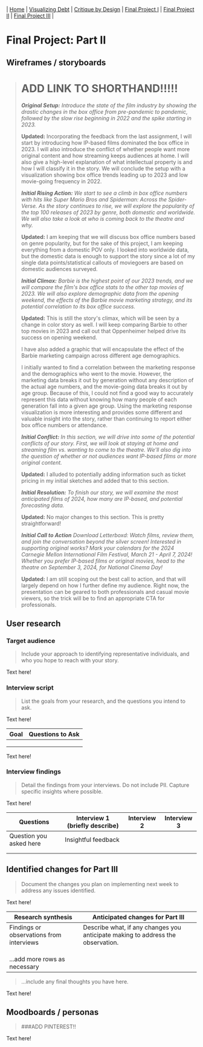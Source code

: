 | [Home](https://kcufford.github.io/portfolio/) | [Visualizing Debt](visualizing-government-debt) | [Critique by Design](critique-by-design) | [Final Project I](final-project-part-one) | [Final Project II](final-project-part-two) | [Final Project III](final-project-part-three) |


# Final Project: Part II

## Wireframes / storyboards
>
> # ADD LINK TO SHORTHAND!!!!!
>
> **_Original Setup:_** *Introduce the state of the film industry by showing the drastic changes in the box office from pre-pandemic to pandemic, followed by the slow rise beginning in 2022 and the spike starting in 2023.*
> 
> **Updated:** Incorporating the feedback from the last assignment, I will start by introducing how IP-based films dominated the box office in 2023. I will also introduce the conflict of whether people want more original content and how streaming keeps audiences at home. I will also give a high-level explanation of what intellectual property is and how I will classify it in the story. We will conclude the setup with a visualization showing box office trends leading up to 2023 and low movie-going frequency in 2022.
> 
> **_Initial Rising Action:_** *We start to see a climb in box office numbers with hits like Super Mario Bros and Spiderman: Across the Spider-Verse. As the story continues to rise, we will explore the popularity of the top 100 releases of 2023 by genre, both domestic and worldwide. We will also take a look at who is coming back to the theatre and why.*
> 
> **Updated:** I am keeping that we will discuss box office numbers based on genre popularity, but for the sake of this project, I am keeping everything from a domestic POV only. I looked into worldwide data, but the domestic data is enough to support the story since a lot of my single data points/statistical callouts of moviegoers are based on domestic audiences surveyed.
> 
> **_Initial Climax:_**  *Barbie is the highest point of our 2023 trends, and we will compare the film's box office stats to the other top movies of 2023. We will also explore demographic data from the opening weekend, the effects of the Barbie movie marketing strategy, and its potential correlation to its box office success.*
> 
> **Updated:**  This is still the story's climax, which will be seen by a change in color story as well. I will keep comparing Barbie to other top movies in 2023 and call out that Oppenheimer helped drive its success on opening weekend.
>
> I have also added a graphic that will encapsulate the effect of the Barbie marketing campaign across different age demographics.
>
> I initially wanted to find a correlation between the marketing response and the demographics who went to the movie. However, the marketing data breaks it out by generation without any description of the actual age numbers, and the movie-going data breaks it out by age group. Because of this, I could not find a good way to accurately represent this data without knowing how many people of each generation fall into a given age group. Using the marketing response visualization is more interesting and provides some different and valuable insight into the story, rather than continuing to report either box office numbers or attendance. 
> 
> **_Initial Conflict:_** *In this section, we will drive into some of the potential conflicts of our story. First, we will look at staying at home and streaming film vs. wanting to come to the theatre. We'll also dig into the question of whether or not audiences want IP-based films or more original content.*
> 
> **Updated:** I alluded to potentially adding information such as ticket pricing in my initial sketches and added that to this section.
>
> **_Initial Resolution:_** *To finish our story, we will examine the most anticipated films of 2024, how many are IP-based, and potential forecasting data.*
> 
> **Updated:** No major changes to this section. This is pretty straightforward!
>
> **_Initial Call to Action_**
> *Download Letterboxd: Watch films, review them, and join the conversation beyond the silver screen!
> Interested in supporting original works? Mark your calendars for the 2024 Carnegie Mellon International Film Festival, March 21 - April 7, 2024!
> Whether you prefer IP-based films or original movies, head to the theatre on September 3, 2024, for National Cinema Day!*
> 
> **Updated:** I am still scoping out the best call to action, and that will largely depend on how I further define my audience. Right now, the presentation can be geared to both professionals and casual movie viewers, so the trick will be to find an appropriate CTA for professionals.

## User research 

### Target audience
> Include your approach to identifying representative individuals, and who you hope to reach with your story. 

Text here!

### Interview script
> List the goals from your research, and the questions you intend to ask. 

Text here!

| Goal | Questions to Ask |
|------|------------------|
|      |                  |
|      |                  |
|      |                  |


Text here!

### Interview findings
> Detail the findings from your interviews.  Do not include PII.  Capture specific insights where possible.

Text here!

| Questions               | Interview 1 (briefly describe) | Interview 2 | Interview 3 |
|-------------------------|--------------------------------|-------------|-------------|
| Question you asked here | Insightful feedback            |             |             |
|                         |                                |             |             |
|                         |                                |             |             |


## Identified changes for Part III
> Document the changes you plan on implementing next week to address any issues identified.  

Text here!

| Research synthesis                       | Anticipated changes for Part III                                                |
|------------------------------------------|---------------------------------------------------------------------------------|
| Findings or observations from interviews | Describe what, if any changes you anticipate making to address the observation. |
|                                          |                                                                                 |
|                                          |                                                                                 |
|                                          |                                                                                 |
| ...add more rows as necessary            |                                                                                 |

> ...include any final thoughts you have here. 

Text here!

## Moodboards / personas
> ###ADD PINTEREST!!

Text here!

